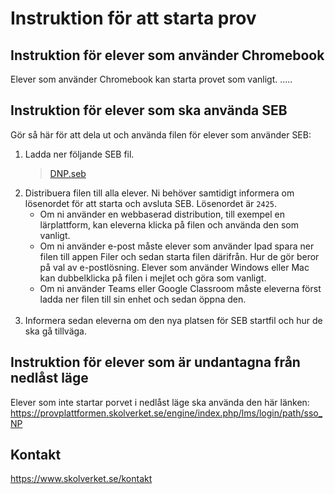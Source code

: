 # Instruktion för att starta prov




## Instruktion för elever som använder Chromebook
Elever som använder Chromebook kan starta provet som vanligt. ..... 

## Instruktion för elever som ska använda SEB

Gör så här för att dela ut och använda filen för elever som använder SEB:
1. Ladda ner följande SEB fil.
   > [DNP.seb](DNP.seb)
2. Distribuera filen till alla elever. Ni behöver samtidigt informera om lösenordet för att starta och avsluta SEB. Lösenordet är `2425`. 
   * Om ni använder en webbaserad distribution, till exempel en lärplattform, kan eleverna klicka på filen och använda den som vanligt. 
   * Om ni använder e-post måste elever som använder Ipad spara ner filen till appen Filer och sedan starta filen därifrån. Hur de gör beror på val av e-postlösning. Elever som använder Windows eller Mac kan dubbelklicka på filen i mejlet och göra som vanligt. 
   * Om ni använder Teams eller Google Classroom måste eleverna först ladda ner filen till sin enhet och sedan öppna den.
   <br><br>
3. Informera sedan eleverna om den nya platsen för SEB startfil och hur de ska gå tillväga.

## Instruktion för elever som är undantagna från nedlåst läge
Elever som inte startar porvet i nedlåst läge ska använda den här länken: https://provplattformen.skolverket.se/engine/index.php/lms/login/path/sso_NP

## Kontakt
https://www.skolverket.se/kontakt
